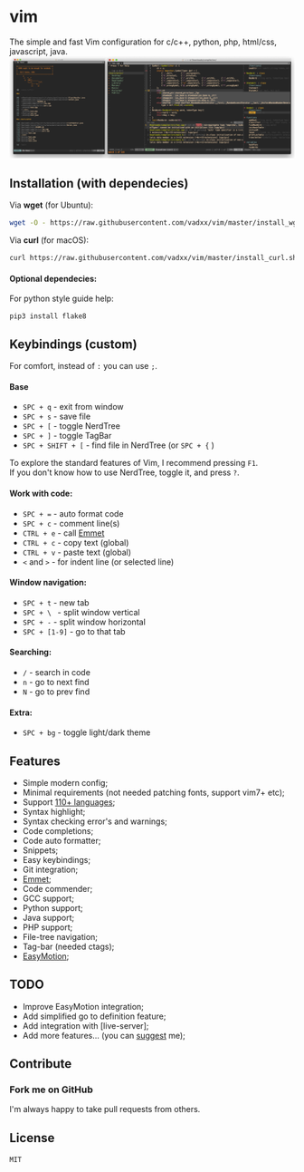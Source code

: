 # vim
The simple and fast Vim configuration for c/c++, python, php, html/css, javascript, java.
![demo]

## Installation (with dependecies)
Via **wget** (for Ubuntu):
```bash
wget -O - https://raw.githubusercontent.com/vadxx/vim/master/install_wget.sh | bash
```
Via **curl** (for macOS):
```bash
curl https://raw.githubusercontent.com/vadxx/vim/master/install_curl.sh | bash
```

#### Optional dependecies:
For python style guide help:
```
pip3 install flake8
```

## Keybindings (custom)
For comfort, instead of `:` you can use `;`. 
#### Base
*   `SPC + q` - exit from window
*   `SPC + s` - save file
*   `SPC + [` - toggle NerdTree
*   `SPC + ]` - toggle TagBar
*   `SPC + SHIFT + [` - find file in NerdTree (or `SPC + {` )

 To explore the standard features of Vim, I recommend pressing `F1`. <br>
 If you don't know how to use NerdTree, toggle it, and press `?`.

#### Work with code:
*   `SPC + =` - auto format code
*   `SPC + c` - comment line(s)
*   `CTRL + e` - call [Emmet]
*   `CTRL + c` - copy text (global)
*   `CTRL + v` - paste text (global)
*   `<` and `>` - for indent line (or selected line)
#### Window navigation:
*   `SPC + t` - new tab
*   `SPC + \ ` - split window vertical
*   `SPC + -` - split window horizontal
*   `SPC + [1-9]` - go to that tab
#### Searching:
*   `/` - search in code 
*   `n` - go to next find
*   `N` - go to prev find
#### Extra:
*   `SPC + bg` - toggle light/dark theme

## Features
*   Simple modern config;
*   Minimal requirements (not needed patching fonts, support vim7+ etc);
*   Support [110+ languages](https://github.com/sheerun/vim-polyglot);
*   Syntax highlight;
*   Syntax checking error's and warnings;
*   Code completions;
*   Code auto formatter;
*   Snippets;
*   Easy keybindings;
*   Git integration;
*   [Emmet];
*   Code commender;
*   GCC support;
*   Python support;
*   Java support;
*   PHP support;
*   File-tree navigation;
*   Tag-bar (needed ctags);
*   [EasyMotion];

## TODO
*   Improve EasyMotion integration;
*   Add simplified go to definition feature;
*   Add integration with [live-server];
*   Add more features... (you can [suggest](mailto:thevadxx@gmail.com) me);

## Contribute
### Fork me on GitHub
I'm always happy to take pull requests from others.

## License
```
MIT
```
[homebrew]:https://brew.sh
[vim-plug]:https://github.com/junegunn/vim-plug
[Vim]:http://www.vim.org/download.php#pc
[EasyMotion]:https://github.com/easymotion/vim-easymotion
[demo]:./demo.png "Demo image (start page and c++ project example)"
[Emmet]:https://github.com/mattn/emmet-vim


